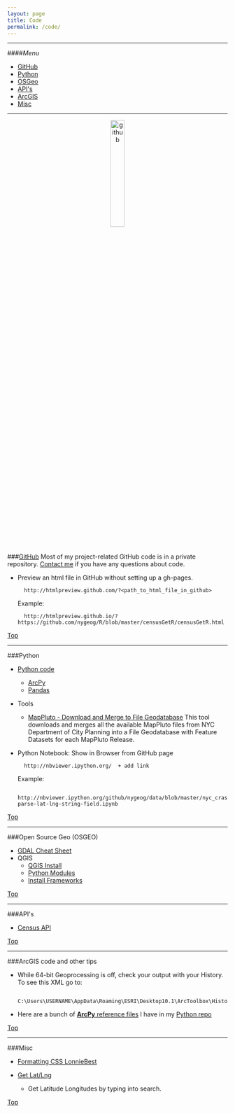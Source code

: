 ```yaml
---
layout: page
title: Code
permalink: /code/
---
```


---

####<a name="top"></a>*Menu*
* [GitHub](#github)
* [Python](#python)
* [OSGeo](#osgeo)
* [API's](#api)
* [ArcGIS](#arcgis)
* [Misc](#misc)

---



<center><a href="https://github.com/nygeog">
<img border="0" alt="github" src="https://assets-cdn.github.com/images/modules/open_graph/github-octocat.png" width="25%" height="25%">
</a></center>

###<a name="github"></a>[GitHub](https://github.com/nygeog)
Most of my project-related GitHub code is in a private repository. [Contact me](mailto:daniel.martin.sheehan@gmail.com) if you have any questions about code.


* Preview an html file in GitHub without setting up a gh-pages.
		
		http://htmlpreview.github.com/?<path_to_html_file_in_github>
	
	Example:
	
		http://htmlpreview.github.io/?https://github.com/nygeog/R/blob/master/censusGetR/censusGetR.html

[Top](#top)


---

###<a name="python"></a>Python
* [Python code](https://github.com/nygeog/python)
	* [ArcPy](https://github.com/nygeog/python/tree/master/arcpy)
	* [Pandas](å)
	
* Tools
	* <a name="mappluto"></a>[MapPluto - Download and Merge to File Geodatabase](https://github.com/nygeog/mappluto_to_fgdb) This tool downloads and merges all the available MapPluto files from NYC Department of City Planning into a File Geodatabase with Feature Datasets for each MapPluto Release. 
	

* Python Notebook: Show in Browser from GitHub page
		
		http://nbviewer.ipython.org/  + add link
		
	Example:
		
		http://nbviewer.ipython.org/github/nygeog/data/blob/master/nyc_crashes/02-parse-lat-lng-string-field.ipynb

[Top](#top)
	
---
	
###<a name="osgeo"></a>Open Source Geo (OSGEO)
* [GDAL Cheat Sheet](https://github.com/nygeog/gdal-cheat-sheet) 
* QGIS
	* [QGIS Install](http://www.kyngchaos.com/software/qgis)
	* [Python Modules](http://www.kyngchaos.com/software/python) 
	* [Install Frameworks](http://www.kyngchaos.com/software/frameworks)


[Top](#top)

---
		
###<a name="api"></a>API's
* [Census API](https://github.com/nygeog/census_api)

[Top](#top)

---
		
###<a name="arcgis"></a>ArcGIS code and other tips

* While 64-bit Geoprocessing is off, check your output with your History. To see this XML go to:

		C:\Users\USERNAME\AppData\Roaming\ESRI\Desktop10.1\ArcToolbox\History…

* Here are a bunch of [**ArcPy** reference files](https://github.com/nygeog/python/tree/master/arcpy) I have in my [Python repo](https://github.com/nygeog/python)

		
[Top](#top)

---

		
###<a name="misc"></a>Misc

* [Formatting CSS LonnieBest](http://www.lonniebest.com/formatcss/)

* [Get Lat/Lng](http://www.latlong.net/) 
	* Get Latitude Longitudes by typing into search. 


[Top](#top)